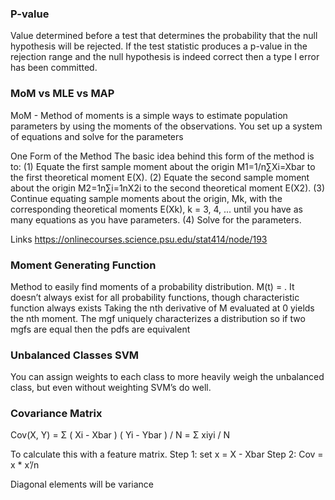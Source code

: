### P-value
Value determined before a test that determines the probability that the null hypothesis will be rejected. If the test statistic produces a p-value in the rejection range and the null hypothesis is indeed correct then a type I error has been committed.

### MoM vs MLE vs MAP
MoM - Method of moments is a simple ways to estimate population parameters by using the moments of the observations. You set up a system of equations and solve for the parameters


One Form of the Method
The basic idea behind this form of the method is to:
(1) Equate the first sample moment about the origin M1=1/n∑Xi=Xbar to the first theoretical moment E(X).
(2) Equate the second sample moment about the origin M2=1n∑i=1nX2i to the second theoretical moment E(X2).
(3) Continue equating sample moments about the origin, Mk, with the corresponding theoretical moments E(Xk), k = 3, 4, ... until you have as many equations as you have parameters.
(4) Solve for the parameters.

Links
https://onlinecourses.science.psu.edu/stat414/node/193

### Moment Generating Function
Method to easily find moments of a probability distribution. M(t) = . It doesn’t always exist for all probability functions, though characteristic function always exists 
Taking the nth derivative of M evaluated at 0 yields the nth moment. 
The mgf uniquely characterizes a distribution so if two mgfs are equal then the pdfs are equivalent

### Unbalanced Classes SVM
You can assign weights to each class to more heavily weigh the unbalanced class, but even without weighting SVM’s do well.


### Covariance Matrix
Cov(X, Y) = Σ ( Xi - Xbar ) ( Yi - Ybar ) / N = Σ xiyi / N

To calculate this with a feature matrix.
Step 1: set x = X - Xbar
Step 2: Cov = x * x’/n

Diagonal elements will be variance